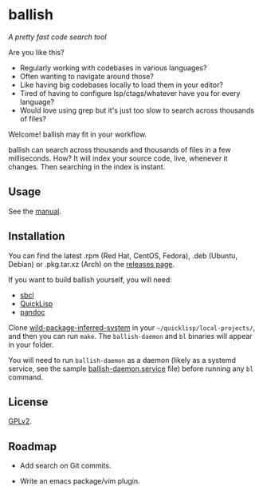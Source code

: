 # ballish

_A pretty fast code search tool_

Are you like this?

- Regularly working with codebases in various languages?
- Often wanting to navigate around those?
- Like having big codebases locally to load them in your editor?
- Tired of having to configure lsp/ctags/whatever have you for every
  language?
- Would love using grep but it's just too slow to search across
  thousands of files?

Welcome! ballish may fit in your workflow.

ballish can search across thousands and thousands of files in a few
milliseconds. How? It will index your source code, live, whenever it
changes. Then searching in the index is instant.

## Usage

See the [manual][0].

## Installation

You can find the latest .rpm (Red Hat, CentOS, Fedora), .deb (Ubuntu,
Debian) or .pkg.tar.xz (Arch) on the [releases page][1].

If you want to build ballish yourself, you will need:

- [sbcl][2]
- [QuickLisp][3]
- [pandoc][4]

Clone [wild-package-inferred-system][5] in your
`~/quicklisp/local-projects/`, and then you can run `make`. The
`ballish-daemon` and `bl` binaries will appear in your folder.

You will need to run `ballish-daemon` as a daemon (likely as a systemd
service, see the sample [ballish-daemon.service][6] file) before
running any `bl` command.

## License

[GPLv2][7].

## Roadmap

- Add search on Git commits.
- Write an emacs package/vim plugin.


  [0]: MANUAL.md
  [1]: https://gitlab.com/ralt/ballish/-/releases
  [2]: http://sbcl.org
  [3]: https://www.quicklisp.org/beta/
  [4]: https://pandoc.org/
  [5]: https://github.com/privet-kitty/wild-package-inferred-system
  [6]: ballish-daemon.service
  [7]: LICENSE
